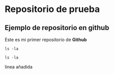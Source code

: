 # Repositorio de prueba
## Ejemplo de repositorio en github
Este es mi primer repositorio de **Github** 

	ls -la
	
`ls -la`  

linea añadida
